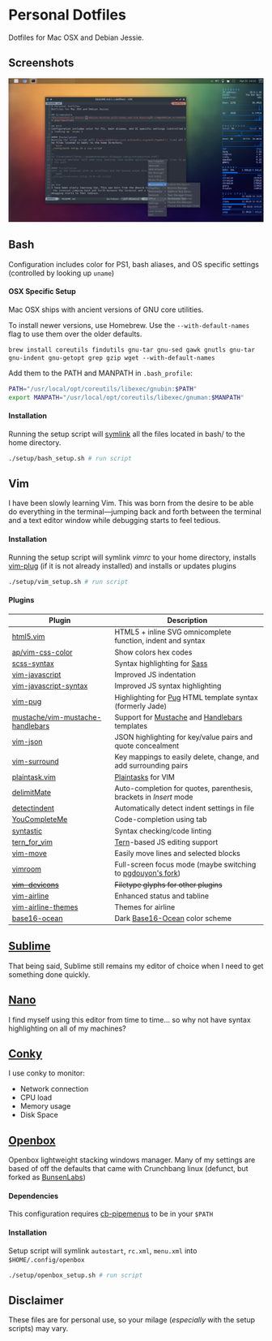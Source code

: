 # Personal Dotfiles
Dotfiles for Mac OSX and Debian Jessie.

## Screenshots
![Screenshot of Xavier's Debian desktop with Conky and Vim Running](./img/debian_screenshot.png?raw=true)

## Bash
Configuration includes color for PS1, bash aliases, and OS specific settings (controlled by looking up `uname`)

#### OSX Specific Setup
Mac OSX ships with ancient versions of GNU core utilities.

To install newer versions, use Homebrew. Use the `--with-default-names` flag to use them over the older defaults.
```
brew install coreutils findutils gnu-tar gnu-sed gawk gnutls gnu-tar gnu-indent gnu-getopt grep gzip wget --with-default-names
```

Add them to the PATH and MANPATH in `.bash_profile`:
```sh
PATH="/usr/local/opt/coreutils/libexec/gnubin:$PATH"
export MANPATH="/usr/local/opt/coreutils/libexec/gnuman:$MANPATH"
```
#### Installation
Running the setup script will [symlink](https://en.wikipedia.org/wiki/Symbolic_link) all the files located in bash/ to the home directory.
```bash
./setup/bash_setup.sh # run script
```
<!--
## [Terminator](http://gnometerminator.blogspot.com/p/introduction.html)
A terminal emulator with some nice features like window splitting and dropping files to get the path

#### Installation
Sets up the terminal with no scrollbar and the base16-ocean dark colorscheme
```bash
./setup/terminator_setup.sh # run script
```
-->
## Vim
I have been slowly learning Vim. This was born from the desire to be able do everything in the terminal—jumping back and forth between the terminal and a text editor window while debugging starts to feel tedious.

#### Installation
Running the setup script will symlink _vimrc_ to your home directory, installs [vim-plug](https://github.com/junegunn/vim-plug) (if it is not already installed) and installs or updates plugins
```bash
./setup/vim_setup.sh # run script
```

#### Plugins
Plugin | Description
------ | -----------
[html5.vim](https://github.com/othree/html5.vim) | HTML5 + inline SVG omnicomplete function, indent and syntax
[ap/vim-css-color](http://github.com/skammer/vim-css-color) | Show colors hex codes
[scss-syntax](http://github.com/cakebaker/scss-syntax.vim) | Syntax highlighting for [Sass](http://sass-lang.com)
[vim-javascript](https://github.com/pangloss/vim-javascript) | Improved JS indentation
[vim-javascript-syntax](https://github.com/jelera/vim-javascript-syntax) | Improved JS syntax highlighting
[vim-pug](https://github.com/digitaltoad/vim-pug) | Highlighting for [Pug](http://jade-lang.com/) HTML template syntax (formerly Jade)
[mustache/vim-mustache-handlebars](https://github.com/mustache/vim-mustache-handlebars) | Support for [Mustache](http://mustache.github.io/) and [Handlebars](http://handlebarsjs.com/) templates
[vim-json](https://github.com/elzr/vim-json) | JSON highlighting for key/value pairs and quote concealment
[vim-surround](https://github.com/tpope/vim-surround) | Key mappings to easily delete, change, and add surrounding pairs
[plaintask.vim](https://github.com/elentok/plaintasks.vim) | [Plaintasks](https://github.com/aziz/PlainTasks) for VIM
[delimitMate](https://github.com/Raimondi/delimitMate) | Auto-completion for quotes, parenthesis, brackets in _Insert_ mode
[detectindent](https://github.com/ciaranm/detectindent) | Automatically detect indent settings in file
[YouCompleteMe](https://github.com/Valloric/YouCompleteMe) | Code-completion using tab
[syntastic](https://github.com/scrooloose/syntastic) | Syntax checking/code linting
[tern_for_vim](https://github.com/marijnh/tern_for_vim) | [Tern](http://ternjs.net/)-based JS editing support
[vim-move](https://github.com/matze/vim-move) | Easily move lines and selected blocks
[vimroom](https://github.com/mikewest/vimroom) | Full-screen focus mode (maybe switching to [pgdouyon's fork](https://github.com/pgdouyon/vimroom))
~~[vim-devicons](https://github.com/ryanoasis/vim-devicons)~~ | ~~Filetype glyphs for other plugins~~
[vim-airline](https://github.com/vim-airline/vim-airline) | Enhanced status and tabline
[vim-airline-themes](https://github.com/vim-airline/vim-airline-themes) | Themes for airline
[base16-ocean](https://github.com/chriskempson/base16-vim) | Dark [Base16-Ocean](http://chriskempson.github.io/base16/#ocean) color scheme

## [Sublime](http://www.sublimetext.com/)
That being said, Sublime still remains my editor of choice when I need to get something done quickly.

## [Nano](http://nano-editor.org/)
I find myself using this editor from time to time... so why not have syntax highlighting on all of my machines?

## [Conky](https://github.com/brndnmtthws/conky)
I use conky to monitor:
* Network connection
* CPU load
* Memory usage
* Disk Space

## [Openbox](http://openbox.org/wiki/Main_Page)
Openbox lightweight stacking windows manager. Many of my settings are based of off the defaults that came with Crunchbang linux (defunct, but forked as [BunsenLabs](https://www.bunsenlabs.org/))

#### Dependencies
This configuration requires [cb-pipemenus](https://github.com/gearge/cb-pipemenus) to be in your `$PATH`

#### Installation
Setup script will symlink `autostart`, `rc.xml`, `menu.xml` into `$HOME/.config/openbox`
```bash
./setup/openbox_setup.sh # run script
```

## Disclaimer
These files are for personal use, so your milage (_especially_ with the setup scripts) may vary.
